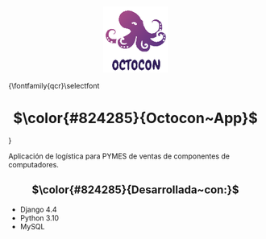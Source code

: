 
<p align="center">
  <img src="https://github.com/ClonesAPP/CA-BackEnd/blob/main/images/logo.png">
</p>

{\fontfamily{qcr}\selectfont
<h1 align="center"> $\color{#824285}{Octocon~App}$ </h1>
}

<p align="left">
  <a>Aplicación de logística para PYMES de ventas de componentes de computadores. </a>
</p>
<p align="left">
  <h2 align="center"> $\color{#824285}{Desarrollada~con:}$ </h2>
  <ul>
    <li>Django 4.4</li>
    <li>Python 3.10</li>
    <li>MySQL</li>
  </ul>
</p>
